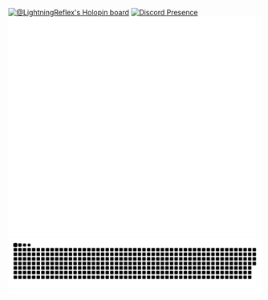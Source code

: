 [![@LightningReflex's Holopin board](https://holopin.io/api/user/board?user=LightningReflex)](https://holopin.io/@LightningReflex)
[![Discord Presence](https://lanyard.cnrad.dev/api/695260956091219968)](https://discord.com/users/695260956091219968)<br/>
![Metrics](https://raw.githubusercontent.com/LightningReflex/LightningReflex/main/github-metrics.svg)
![Snake](https://raw.githubusercontent.com/LightningReflex/LightningReflex/output/github-contribution-grid-snake-dark.svg)
